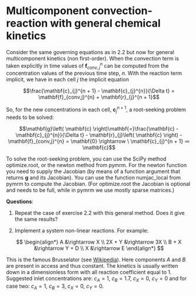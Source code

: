 # Multicomponent convection-reaction with general chemical kinetics

Consider the same governing equations as in 2.2 but now for general
multicomponent kinetics (non first-order). When the convection term is
taken explicitly in time values of $\mathbf{f}_{conv,j}^{n}$ can be
computed from the concentration values of the previous time step, $n$.
With the reaction term implicit, we have in each cell $j$ the implicit
equation

$$\frac{\mathbf{c}_{j}^{n + 1} - \mathbf{c}_{j}^{n}}{\Delta t} = \mathbf{f}_{conv,j}^{n} + \mathbf{r}_{j}^{n + 1}$$

So, for the new concentrations in each cell, $\mathbf{c}_{j}^{n + 1},$ a
root-seeking problem needs to be solved:

$$\mathbf{g}\left( \mathbf{c} \right)\mathbf{=}\frac{\mathbf{c} - \mathbf{c}_{j}^{n}}{\Delta t} - \mathbf{r}_{j}\left( \mathbf{c} \right) - \mathbf{f}_{conv,j}^{n} = \mathbf{0} \rightarrow \ \mathbf{c}_{j}^{n + 1} ≔ \mathbf{c}$$

To solve the root-seeking problem, you can use the SciPy method
optimize.root, or the newton method from pymrm. For the newton function
you need to supply the Jacobian (by means of a function argument that
returns $\mathbf{g}$ and its Jacobian). You can use the function
numjac_local from pymrm to compute the Jacobian. (For optimize.root the
Jacobian is optional and needs to be full, while in pymrm we use mostly
sparse matrices.)

**Questions**:

1. Repeat the case of exercise 2.2 with this general method. Does it
    give the same results?

2. Implement a system non-linear reactions. For example:

$$
\begin{align*}
A &\rightarrow X \\
2X + Y &\rightarrow 3X \\
B + X &\rightarrow Y + D \\
X &\rightarrow E
\end{align*}
$$

This is the famous Brusselator (see
[Wikipedia](https://en.wikipedia.org/wiki/Brusselator)). Here components
$A$ and $B$ are present in access and thus constant. The kinetics is
usually written down in a dimensionless form with all reaction
coefficient equal to 1. Suggested inlet concentrations are: $c_{A} = 1$,
$c_{B} = 1.7$, $c_{X} = 0$, $c_{Y} = 0$ and for case two: $c_{A} = 1$,
$c_{B} = 3$, $c_{X} = 0$, $c_{Y} = 0$.
